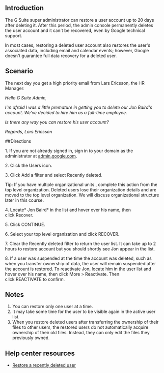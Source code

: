 ## Introduction

The G Suite super administrator can restore a user account up to 20 days after deleting it. After this period, the admin console permanently deletes the user account and it can't be recovered, even by Google technical support.

In most cases, restoring a deleted user account also restores the user's associated data, including email and calendar events; however, Google doesn't guarantee full data recovery for a deleted user.

## Scenario

The next day you get a high priority email from Lars Ericsson, the HR Manager:

*Hello G Suite Admin,*

*I'm afraid I was a little premature in getting you to delete our Jon Baird's account. We've decided to hire him as a full-time employee.*

*Is there any way you can restore his user account?*

*Regards, Lars Ericsson*

##Directions

1\. If you are not already signed in, sign in to your domain as the administrator at [admin.google.com](https://admin.google.com/).

2\. Click the Users icon.

3\. Click Add a filter and select Recently deleted.

Tip: If you have multiple organizational units , complete this action from the top level organization. Deleted users lose their organization details and are moved to the top level organization. We will discuss organizational structure later in this course.

4\. Locate* Jon Baird* in the list and hover over his name, then click Recover.

5\. Click CONTINUE.

6\. Select your top level organization and click RECOVER.

7\. Clear the Recently deleted filter to return the user list. It can take up to 2 hours to restore account but you should shortly see Jon appear in the list.

8\. If a user was suspended at the time the account was deleted, such as when you transfer ownership of data, the user will remain suspended after the account is restored. To reactivate Jon, locate him in the user list and hover over his name, then click More > Reactivate. Then click REACTIVATE to confirm.

## Notes

1.  You can restore only one user at a time.
2.  It may take some time for the user to be visible again in the active user list.
3.  When you restore deleted users after transferring the ownership of their files to other users, the restored users do not automatically acquire ownership of their old files. Instead, they can only edit the files they previously owned.

## Help center resources

-   [Restore a recently deleted user](https://support.google.com/a/answer/1397578)
